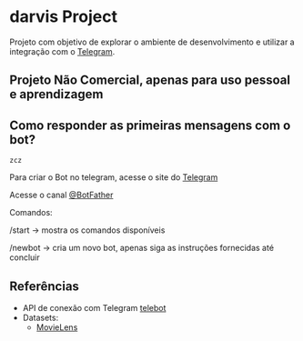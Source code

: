 # darvis Project

Projeto com objetivo de explorar o ambiente de desenvolvimento e utilizar a integração com o [Telegram](https://web.telegram.org/).

## Projeto Não Comercial, apenas para uso pessoal e aprendizagem


## Como responder as primeiras mensagens com o bot?

```zcz```

Para criar o Bot no telegram, acesse o site do [Telegram](https://web.telegram.org/#/login)

Acesse o canal [@BotFather](https://telegram.me/botfather)

Comandos:

/start -> mostra os comandos disponíveis

/newbot -> cria um novo bot, apenas siga as instruções fornecidas até concluir






## Referências

* API de conexão com Telegram [telebot](https://github.com/eternnoir/pyTelegramBotAPI)
* Datasets:
	- [MovieLens](https://grouplens.org/datasets/movielens/)